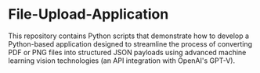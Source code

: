 # File-Upload-Application
This repository contains Python scripts that demonstrate how to develop a Python-based application designed to streamline the process of converting PDF or PNG files into structured JSON payloads using advanced machine learning vision technologies (an API integration with OpenAI's GPT-V).
